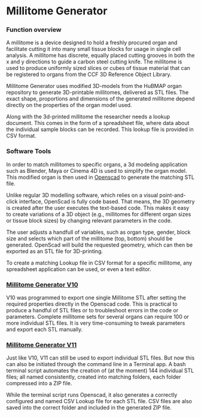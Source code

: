 # Millitome Generator

<h3>Function overview</h3>

A millitome is a device designed to hold a freshly procured organ and facilitate cutting it into many small tissue blocks for usage in single cell analysis. A millitome has discrete, equally placed cutting grooves in both the x and y directions to guide a carbon steel cutting knife. The millitome is used to produce uniformly sized slices or cubes of tissue material that can be registered to organs from the CCF 3D Reference Object Library.

Millitome Generator uses modified 3D-models from the HuBMAP organ repository to generate 3D-printable millitomes, delivered as STL files. The exact shape, proportions and dimensions of the generated millitome depend directly on the properties of the organ model used.

Along with the 3d-printed millitome the researcher needs a lookup document. This comes in the form of a spreadsheet file, where data about the individual sample blocks can be recorded. This lookup file is provided in CSV format.

<h3>Software Tools</h3>

In order to match millitomes to specific organs, a 3d modeling application such as Blender, Maya or Cinema 4D is used to simplify the organ model. This modified organ is then used in <a href="https://openscad.org">Openscad</a> to generate the matching STL file.

Unlike regular 3D modelling software, which relies on a visual point-and-click interface, OpenScad is fully code based. That means, the 3D geometry is created after the user executes the text-based code. This makes it easy to create variations of a 3D object (e.g., millitomes for different organ sizes or tissue block sizes) by changing relevant parameters in the code.

The user adjusts a handfull of variables, such as organ type, gender, block size and selects which part of the millitome (top, bottom) should be generated. OpenScad will build the requested geometry, which can then be exported as an STL file for 3D-printing.

To create a matching Lookup file in CSV format for a specific millitome, any spreadsheet application can be used, or even a text editor.

<h3><a href="https://github.com/hubmapconsortium/hra-millitome-generator/tree/main/OpenScad%20Code/V10">Millitome Generator V10</a></h3>

V10 was programmed to export one single Millitome STL after setting the required properties directly in the Openscad code. This is practical to produce a handful of STL files or to troubleshoot errors in the code or parameters. Complete millitome sets for several organs can require 100 or more individual STL files. It is very time-consuming to tweak parameters and export each STL manually.

<h3><a href="https://github.com/hubmapconsortium/hra-millitome-generator/tree/main/OpenScad%20Code/V11">Millitome Generator V11</a></h3>

Just like V10, V11 can still be used to export individual STL files. But now this can also be initiated through the command line in a Terminal app. A bash terminal script automates the creation of (at the moment) 144 individual STL files; all named consistently, created into matching folders, each folder compressed into a ZIP file.

While the terminal script runs Openscad, it also generates a correctly configured and named CSV Lookup file for each STL file. CSV files are also saved into the correct folder and included in the generated ZIP file.
